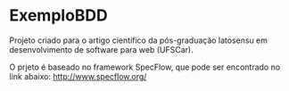 # ExemploBDD

Projeto criado para o artigo científico da pós-graduação latosensu em desenvolvimento de software para web (UFSCar).

O prjeto é baseado no framework SpecFlow, que pode ser encontrado no link abaixo:
http://www.specflow.org/
